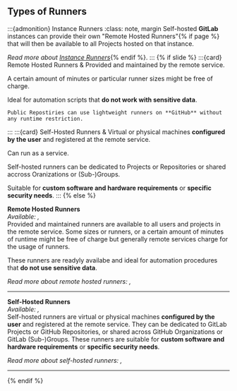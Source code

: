 ## Types of Runners

:::{admonition} Instance Runners <i class="fab fa-gitlab"></i>
:class: note, margin
Self-hosted **GitLab** instances can provide their own "Remote Hosted Runners"{% if page %} that will then be available to all Projects hosted on that instance.

_Read more about [Instance Runners](https://docs.gitlab.com/ee/ci/runners/runners_scope.html#instance-runners)_{% endif %}.
:::
{% if slide %}
:::{card} Remote Hosted Runners <i class="fab fa-gitlab"></i>&<i class="fab fa-github"></i>
Provided and maintained by the remote service.

A certain amount of minutes or particular runner sizes might be free of charge.

Ideal for automation scripts that **do not work with sensitive data**.

```{note}
Public Repostiries can use lightweight runners on **GitHub** without any runtime restriction.
```
:::
:::{card} Self-Hosted Runners <i class="fab fa-gitlab"></i>&<i class="fab fa-github"></i>
Virtual or physical machines **configured by the user** and registered at the remote service.

Can run as a service.

Self-hosted runners can be dedicated to <i class="fab fa-gitlab"></i> Projects or <i class="fab fa-github"></i> Repositories or shared accross <i class="fab fa-github"></i> Oranizations or <i class="fab fa-gitlab"></i> (Sub-)Groups.

Suitable for **custom software and hardware requirements** or **specific security needs**.
:::
{% else %}

**Remote Hosted Runners**  
*Available: <i class="fab fa-gitlab"></i>, <i class="fab fa-github"></i>*  
Provided and maintained runners are available to all users and projects in the remote service.
Some sizes or runners, or a certain amount of minutes of runtime might be free of charge but generally remote services charge for the usage of runners.

These runners are readyly availabe and ideal for automation procedures that **do not use sensitive data**.

_Read more about remote hosted runners: [<i class="fab fa-gitlab"></i>](https://docs.gitlab.com/ee/ci/runners/index.html), [<i class="fab fa-github"></i>](https://docs.github.com/en/enterprise-cloud@latest/actions/using-github-hosted-runners/using-github-hosted-runners/about-github-hosted-runners)_ 

---

**Self-Hosted Runners**  
*Available: <i class="fab fa-gitlab"></i>, <i class="fab fa-github"></i>*  
Self-hosted runners are virtual or physical machines **configured by the user** and registered at the remote service. They can be dedicated to GitLab Projects or GitHub Repositories, or shared across GitHub Organizations or GitLab (Sub-)Groups. These runners are suitable for **custom software and hardware requirements** or **specific security needs**.

_Read more about self-hosted runners: [<i class="fab fa-gitlab"></i>](https://docs.gitlab.com/runner/#use-self-managed-runners), [<i class="fab fa-github"></i>](https://docs.github.com/en/enterprise-cloud@latest/actions/hosting-your-own-runners/managing-self-hosted-runners/about-self-hosted-runners)_  

---
{% endif %}
